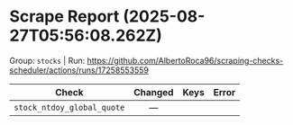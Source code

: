 # Scrape Report (2025-08-27T05:56:08.262Z)

Group: `stocks`  |  Run: https://github.com/AlbertoRoca96/scraping-checks-scheduler/actions/runs/17258553559

| Check | Changed | Keys | Error |
|---|:---:|:--|:--|
| `stock_ntdoy_global_quote` | — |  |  |
